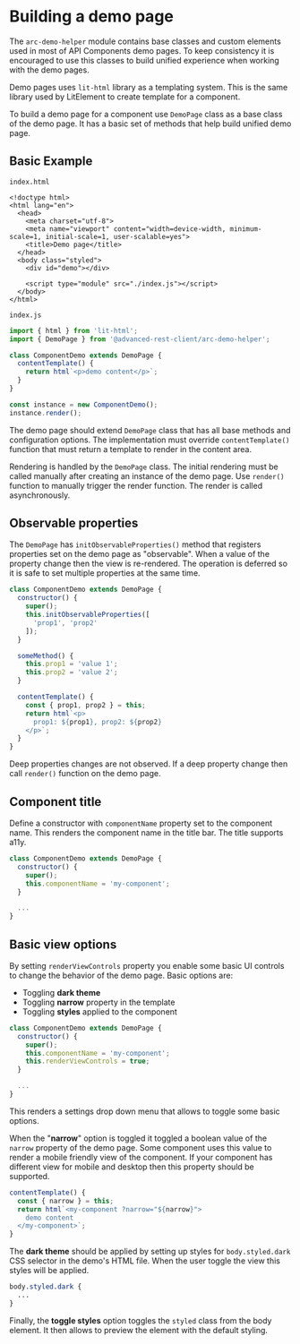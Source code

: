 # Building a demo page

The `arc-demo-helper` module contains base classes and custom elements used in most of API Components demo pages. To keep consistency it is encouraged to use this classes to build unified experience when working with the demo pages.

Demo pages uses `lit-html` library as a templating system. This is the same library used by LitElement to create template for a component.

To build a demo page for a component use `DemoPage` class as a base class of the demo page. It has a basic set of methods that help build unified demo page.

## Basic Example

`index.html`

```markup
<!doctype html>
<html lang="en">
  <head>
    <meta charset="utf-8">
    <meta name="viewport" content="width=device-width, minimum-scale=1, initial-scale=1, user-scalable=yes">
    <title>Demo page</title>
  </head>
  <body class="styled">
    <div id="demo"></div>

    <script type="module" src="./index.js"></script>
  </body>
</html>
```

`index.js`

```javascript
import { html } from 'lit-html';
import { DemoPage } from '@advanced-rest-client/arc-demo-helper';

class ComponentDemo extends DemoPage {
  contentTemplate() {
    return html`<p>demo content</p>`;
  }
}

const instance = new ComponentDemo();
instance.render();
```

The demo page should extend `DemoPage` class that has all base methods and configuration options. The implementation must override `contentTemplate()` function that must return a template to render in the content area.

Rendering is handled by the `DemoPage` class. The initial rendering must be called manually after creating an instance of the demo page. Use `render()` function to manually trigger the render function. The render is called asynchronously.

## Observable properties

The `DemoPage` has `initObservableProperties()` method that registers properties set on the demo page as "observable". When a value of the property change then the view is re-rendered. The operation is deferred so it is safe to set multiple properties at the same time.

```javascript
class ComponentDemo extends DemoPage {
  constructor() {
    super();
    this.initObservableProperties([
      'prop1', 'prop2'
    ]);
  }

  someMethod() {
    this.prop1 = 'value 1';
    this.prop2 = 'value 2';
  }

  contentTemplate() {
    const { prop1, prop2 } = this;
    return html`<p>
      prop1: ${prop1}, prop2: ${prop2}
    </p>`;
  }
}
```

Deep properties changes are not observed. If a deep property change then call `render()` function on the demo page.

## Component title

Define a constructor with `componentName` property set to the component name. This renders the component name in the title bar. The title supports a11y.

```javascript
class ComponentDemo extends DemoPage {
  constructor() {
    super();
    this.componentName = 'my-component';
  }

  ...
}
```

## Basic view options

By setting `renderViewControls` property you enable some basic UI controls to change the behavior of the demo page. Basic options are:

* Toggling **dark theme**
* Toggling **narrow** property in the template
* Toggling **styles** applied to the component



```javascript
class ComponentDemo extends DemoPage {
  constructor() {
    super();
    this.componentName = 'my-component';
    this.renderViewControls = true;
  }

  ...
}
```

This renders a settings drop down menu that allows to toggle some basic options.

When the "**narrow**" option is toggled it toggled a boolean value of the `narrow` property of the demo page. Some component uses this value to render a mobile friendly view of the component. If your component has different view for mobile and desktop then this property should be supported.

```javascript
contentTemplate() {
  const { narrow } = this;
  return html`<my-component ?narrow="${narrow}">
    demo content
  </my-component>`;
}
```

The **dark theme** should be applied by setting up styles for `body.styled.dark` CSS selector in the demo's HTML file. When the user toggle the view this styles will be applied.

```css
body.styled.dark {
  ...
}
```

Finally, the **toggle styles** option toggles the `styled` class from the body element. It then allows to preview the element with the default styling.



